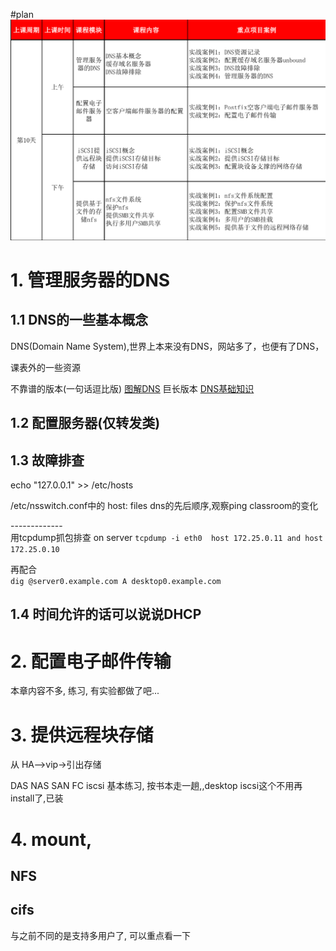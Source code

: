 #plan
![](res/schedule.png)

# 1. 管理服务器的DNS



## 1.1  DNS的一些基本概念
DNS(Domain Name System),世界上本来没有DNS，网站多了，也便有了DNS，

课表外的一些资源

不靠谱的版本(一句话逗比版)
[图解DNS](https://www.jianshu.com/p/43aa206553ab)
巨长版本
[DNS基础知识](https://juejin.im/post/59c6201df265da064428b835)


## 1.2 配置服务器(仅转发类)

## 1.3 故障排查

echo "127.0.0.1" >> /etc/hosts

/etc/nsswitch.conf中的
host: files dns的先后顺序,观察ping classroom的变化

-------------<br>
用tcpdump抓包排查
on server 
`tcpdump -i eth0  host 172.25.0.11 and host 172.25.0.10`<br>


再配合<br>
`dig @server0.example.com A desktop0.example.com`


## 1.4 时间允许的话可以说说DHCP


# 2. 配置电子邮件传输

本章内容不多, 练习, 有实验都做了吧...


# 3. 提供远程块存储
从 HA-->vip->引出存储

DAS
NAS
SAN
    FC iscsi
基本练习, 按书本走一趟,,desktop iscsi这个不用再install了,已装


# 4. mount,
## NFS

## cifs
与之前不同的是支持多用户了, 可以重点看一下


